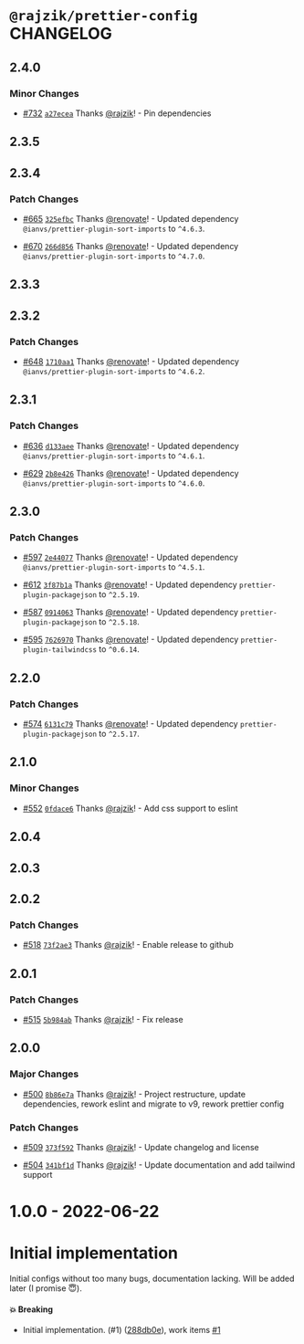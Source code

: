 # `@rajzik/prettier-config` CHANGELOG

## 2.4.0

### Minor Changes

- [#732](https://github.com/rajzik/configs/pull/732)
  [`a27ecea`](https://github.com/rajzik/configs/commit/a27eceaddbc3af3c8f50ecbd075342722a5fa9de)
  Thanks [@rajzik](https://github.com/rajzik)! - Pin dependencies

## 2.3.5

## 2.3.4

### Patch Changes

- [#665](https://github.com/rajzik/configs/pull/665)
  [`325efbc`](https://github.com/rajzik/configs/commit/325efbc6b37ec9e098bdcbf61578254339f9fe37)
  Thanks [@renovate](https://github.com/apps/renovate)! - Updated dependency
  `@ianvs/prettier-plugin-sort-imports` to `^4.6.3`.

- [#670](https://github.com/rajzik/configs/pull/670)
  [`266d856`](https://github.com/rajzik/configs/commit/266d856021da6182fa38af904987ed073e43b055)
  Thanks [@renovate](https://github.com/apps/renovate)! - Updated dependency
  `@ianvs/prettier-plugin-sort-imports` to `^4.7.0`.

## 2.3.3

## 2.3.2

### Patch Changes

- [#648](https://github.com/rajzik/configs/pull/648)
  [`1710aa1`](https://github.com/rajzik/configs/commit/1710aa1426cbf300eb04f277a53bc815fc705867)
  Thanks [@renovate](https://github.com/apps/renovate)! - Updated dependency
  `@ianvs/prettier-plugin-sort-imports` to `^4.6.2`.

## 2.3.1

### Patch Changes

- [#636](https://github.com/rajzik/configs/pull/636)
  [`d133aee`](https://github.com/rajzik/configs/commit/d133aee4ba4fbca71ad41bb66cc5617ec48a094d)
  Thanks [@renovate](https://github.com/apps/renovate)! - Updated dependency
  `@ianvs/prettier-plugin-sort-imports` to `^4.6.1`.

- [#629](https://github.com/rajzik/configs/pull/629)
  [`2b8e426`](https://github.com/rajzik/configs/commit/2b8e4269e0cc6a5ee10f252d2302425b80967ba4)
  Thanks [@renovate](https://github.com/apps/renovate)! - Updated dependency
  `@ianvs/prettier-plugin-sort-imports` to `^4.6.0`.

## 2.3.0

### Patch Changes

- [#597](https://github.com/rajzik/configs/pull/597)
  [`2e44077`](https://github.com/rajzik/configs/commit/2e44077fb42a6edb37e1ce1005c4b211cbcb61a4)
  Thanks [@renovate](https://github.com/apps/renovate)! - Updated dependency
  `@ianvs/prettier-plugin-sort-imports` to `^4.5.1`.

- [#612](https://github.com/rajzik/configs/pull/612)
  [`3f87b1a`](https://github.com/rajzik/configs/commit/3f87b1ae066a75fa08a1afd9cb6e834a96299fee)
  Thanks [@renovate](https://github.com/apps/renovate)! - Updated dependency
  `prettier-plugin-packagejson` to `^2.5.19`.

- [#587](https://github.com/rajzik/configs/pull/587)
  [`0914063`](https://github.com/rajzik/configs/commit/091406380dc2781e0bfee981be25ccd784d2d429)
  Thanks [@renovate](https://github.com/apps/renovate)! - Updated dependency
  `prettier-plugin-packagejson` to `^2.5.18`.

- [#595](https://github.com/rajzik/configs/pull/595)
  [`7626970`](https://github.com/rajzik/configs/commit/7626970dc28a29cd8d962e3f330a4814a0299e77)
  Thanks [@renovate](https://github.com/apps/renovate)! - Updated dependency
  `prettier-plugin-tailwindcss` to `^0.6.14`.

## 2.2.0

### Patch Changes

- [#574](https://github.com/rajzik/configs/pull/574)
  [`6131c79`](https://github.com/rajzik/configs/commit/6131c79dd2d3b03b8049985e94cf5974793e178b)
  Thanks [@renovate](https://github.com/apps/renovate)! - Updated dependency
  `prettier-plugin-packagejson` to `^2.5.17`.

## 2.1.0

### Minor Changes

- [#552](https://github.com/rajzik/configs/pull/552)
  [`0fdace6`](https://github.com/rajzik/configs/commit/0fdace6eaae6c7f9ed99767a997d6d2e858184d9)
  Thanks [@rajzik](https://github.com/rajzik)! - Add css support to eslint

## 2.0.4

## 2.0.3

## 2.0.2

### Patch Changes

- [#518](https://github.com/rajzik/configs/pull/518)
  [`73f2ae3`](https://github.com/rajzik/configs/commit/73f2ae32a4dfa4942de2139951854844fc050676)
  Thanks [@rajzik](https://github.com/rajzik)! - Enable release to github

## 2.0.1

### Patch Changes

- [#515](https://github.com/rajzik/configs/pull/515)
  [`5b984ab`](https://github.com/rajzik/configs/commit/5b984ab35e86ff798a0386066db744044238bcc5)
  Thanks [@rajzik](https://github.com/rajzik)! - Fix release

## 2.0.0

### Major Changes

- [#500](https://github.com/rajzik/configs/pull/500)
  [`8b86e7a`](https://github.com/rajzik/configs/commit/8b86e7a917d52e284868316d259236d190ba8f3c)
  Thanks [@rajzik](https://github.com/rajzik)! - Project restructure, update
  dependencies, rework eslint and migrate to v9, rework prettier config

### Patch Changes

- [#509](https://github.com/rajzik/configs/pull/509)
  [`373f592`](https://github.com/rajzik/configs/commit/373f592cd7f5123d5f2f1ba3a6c6741b935414e6)
  Thanks [@rajzik](https://github.com/rajzik)! - Update changelog and license

- [#504](https://github.com/rajzik/configs/pull/504)
  [`341bf1d`](https://github.com/rajzik/configs/commit/341bf1d35b2b271514db0e0d4b2efe6a32ac0b37)
  Thanks [@rajzik](https://github.com/rajzik)! - Update documentation and add
  tailwind support

# 1.0.0 - 2022-06-22

# Initial implementation

Initial configs without too many bugs, documentation lacking. Will be added
later (I promise 😇).

#### 💥 Breaking

- Initial implementation. (#1)
  ([288db0e](https://github.com/rajzik/configs/commit/288db0e500fd2c2a9d52a2e9d7570fa37099ab5e)),
  work items [#1](https://github.com/rajzik/configs/issues/1)
